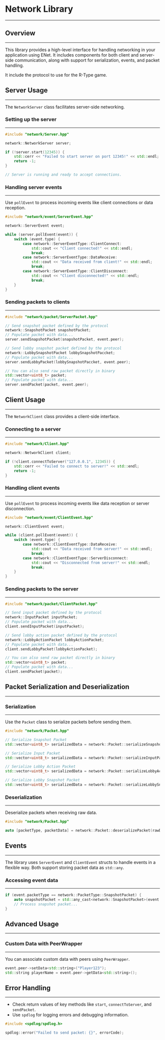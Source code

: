 # Network Library
___
## Overview
___
This library provides a high-level interface for handling networking in your application using ENet. It includes components for both client and server-side communication, along with support for serialization, events, and packet handling.

It include the protocol to use for the R-Type game.

## Server Usage
___
The `NetworkServer` class facilitates server-side networking.

### Setting up the server
___
```cpp
#include "network/Server.hpp"

network::NetworkServer server;

if (!server.start(12345)) {
    std::cerr << "Failed to start server on port 12345!" << std::endl;
    return -1;
}

// Server is running and ready to accept connections.
```

### Handling server events
___
Use `pollEvent` to process incoming events like client connections or data reception.

```cpp
#include "network/event/ServerEvent.hpp"

network::ServerEvent event;

while (server.pollEvent(event)) {
    switch (event.type) {
        case network::ServerEventType::ClientConnect:
            std::cout << "Client connected!" << std::endl;
            break;
        case network::ServerEventType::DataReceive:
            std::cout << "Data received from client!" << std::endl;
            break;
        case network::ServerEventType::ClientDisconnect:
            std::cout << "Client disconnected!" << std::endl;
            break;
    }
}
```

### Sending packets to clients
___
```cpp
#include "network/packet/ServerPacket.hpp"

// Send snapshot packet defined by the protocol
network::SnapshotPacket snapshotPacket;
// Populate packet with data...
server.sendSnapshotPacket(snapshotPacket, event.peer);

// Send lobby snapshot packet defined by the protocol
network::LobbySnapshotPacket lobbySnapshotPaccket;
// Populate packet with data...
server.sendLobbyPacket(lobbySnapshotPaccket, event.peer);

// You can also send raw packet directly in binary
std::vector<uint8_t> packet;
// Populate packet with data...
server.sendPacket(packet, event.peer);
```

## Client Usage
___
The `NetworkClient` class provides a client-side interface.

### Connecting to a server
___
```cpp
#include "network/Client.hpp"

network::NetworkClient client;

if (!client.connectToServer("127.0.0.1", 12345)) {
    std::cerr << "Failed to connect to server!" << std::endl;
    return -1;
}
```

### Handling client events
___
Use `pollEvent` to process incoming events like data reception or server disconnection.

```cpp
#include "network/event/ClientEvent.hpp"

network::ClientEvent event;

while (client.pollEvent(event)) {
    switch (event.type) {
        case network::ClientEventType::DataReceive:
            std::cout << "Data received from server!" << std::endl;
            break;
        case network::ClientEventType::ServerDisconnect:
            std::cout << "Disconnected from server!" << std::endl;
            break;
    }
}
```

### Sending packets to the server
___
```cpp
#include "network/packet/ClientPacket.hpp"

// Send input packet defined by the protocol
network::InputPacket inputPacket;
// Populate packet with data...
client.sendInputPacket(inputPacket);

// Send lobby action packet defined by the protocol
network::LobbyActionPacket lobbyActionPacket;
// Populate packet with data...
client.sendLobbyPacket(lobbyActionPacket);

// You can also send raw packet directly in binary
std::vector<uint8_t> packet;
// Populate packet with data...
client.sendPacket(packet);
```

## Packet Serialization and Deserialization
___
### Serialization
___
Use the `Packet` class to serialize packets before sending them.

```cpp
#include "network/Packet.hpp"

// Serialize Snapshot Packet
std::vector<uint8_t> serializedData = network::Packet::serializeSnapshotPacket(packet);

// Serialize Input Packet
std::vector<uint8_t> serializedData = network::Packet::serializeInputPacket(packet);

// Serialize Lobby Action Packet
std::vector<uint8_t> serializedData = network::Packet::serializeLobbyActionPacket(packet);

// Serialize Lobby Snapshot Packet
std::vector<uint8_t> serializedData = network::Packet::serializeLobbySnapshotPacket(packet);
```

### Deserialization
___
Deserialize packets when receiving raw data.

```cpp
#include "network/Packet.hpp"

auto [packetType, packetData] = network::Packet::deserializePacket(rawData);
```

## Events
___
The library uses `ServerEvent` and `ClientEvent` structs to handle events in a flexible way. Both support storing packet data as `std::any`.

### Accessing event data
___
```cpp
if (event.packetType == network::PacketType::SnapshotPacket) {
    auto snapshotPacket = std::any_cast<network::SnapshotPacket>(event.data);
    // Process snapshot packet...
}
```

## Advanced Usage
___
### Custom Data with PeerWrapper
___
You can associate custom data with peers using `PeerWrapper`.

```cpp
event.peer->setData<std::string>("Player123");
std::string playerName = event.peer->getData<std::string>();
```

## Error Handling
___
- Check return values of key methods like `start`, `connectToServer`, and `sendPacket`.
- Use `spdlog` for logging errors and debugging information.

```cpp
#include <spdlog/spdlog.h>

spdlog::error("Failed to send packet: {}", errorCode);
```
